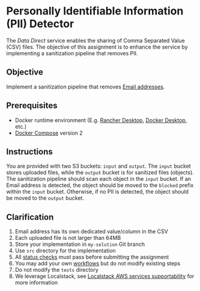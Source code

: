 # Personally Identifiable Information (PII) Detector

The *Data Direct* service enables the sharing of Comma Separated Value (CSV) files. The objective of this assignment is to enhance the service by implementing a sanitization pipeline that removes PII.

## Objective

Implement a sanitization pipeline that removes [Email addresses].

## Prerequisites

- Docker runtime environment (E.g. [Rancher Desktop], [Docker Desktop], etc.)
- [Docker Compose] version 2

## Instructions

You are provided with two S3 buckets: `input` and `output`. The `input` bucket stores uploaded files, while the `output` bucket is for sanitized files (objects).
The sanitization pipeline should scan each object in the `input` bucket. If an Email address is detected, the object should be moved to the `blocked` prefix within the `input` bucket. Otherwise, if no PII is detected, the object should be moved to the `output` bucket.

## Clarification

1. Email address has its own dedicated value/column in the CSV
2. Each uploaded file is not larger than 64MB
3. Store your implementation in `my-solution` Git branch
4. Use `src` directory for the implementation
5. All [status checks] must pass before submitting the assignment
6. You may add your own [workflows] but do not modify existing steps
7. Do not modify the `tests` directory
8. We leverage Localstack, see [Localstack AWS services supportability] for more information

<!-- References -->
[Email addresses]: https://en.wikipedia.org/wiki/Email_address#Syntax
[Rancher Desktop]: https://github.com/rancher-sandbox/rancher-desktop
[Docker Desktop]: https://www.docker.com/products/docker-desktop
[Docker Compose]: https://docs.docker.com/compose/install/#installation-scenarios
[status checks]: https://docs.github.com/en/pull-requests/collaborating-with-pull-requests/collaborating-on-repositories-with-code-quality-features/about-status-checks
[workflows]: https://docs.github.com/en/actions/using-workflows/about-workflows
[Localstack AWS services supportability]: https://docs.localstack.cloud/user-guide/aws/feature-coverage/
